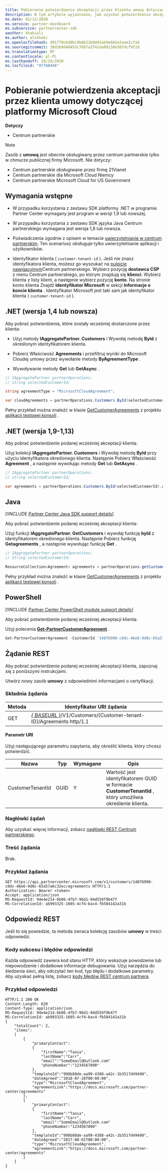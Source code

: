 ```yaml
---
title: Pobieranie potwierdzenia akceptacji przez klienta umowy dotyczącej platformy Microsoft Cloud
description: W tym artykule wyjaśniono, jak uzyskać potwierdzenie akceptacji przez klienta umowy Microsoft Cloud.
ms.date: 02/12/2020
ms.service: partner-dashboard
ms.subservice: partnercenter-sdk
aauthor: khakiali
ms.author: alikhaki
ms.openlocfilehash: d91f70cbd8bc9b8622b8d41ab9e601e2aee2cfab
ms.sourcegitcommit: 30d1b9d48453c7697a2f42ee09138e507dcf9f2d
ms.translationtype: MT
ms.contentlocale: pl-PL
ms.lasthandoff: 10/19/2020
ms.locfileid: "97768446"
---
```

# <a name="get-confirmation-of-customer-acceptance-of-microsoft-cloud-agreement"></a>Pobieranie potwierdzenia akceptacji przez klienta umowy dotyczącej platformy Microsoft Cloud

**Dotyczy**

- Centrum partnerskie

> [!NOTE]
> Zasób z **umową** jest obecnie obsługiwany przez centrum partnerskie tylko w chmurze publicznej firmy Microsoft. Nie dotyczy:
>
> - Centrum partnerskie obsługiwane przez firmę 21Vianet
> - Centrum partnerskie dla Microsoft Cloud Niemcy
> - Centrum partnerskie Microsoft Cloud for US Government

## <a name="prerequisites"></a>Wymagania wstępne

- W przypadku korzystania z zestawu SDK platformy .NET w programie Partner Center wymagany jest program w wersji 1,9 lub nowszej.

- W przypadku korzystania z zestawu SDK języka Java Centrum partnerskiego wymagana jest wersja 1,8 lub nowsza.

- Poświadczenia zgodnie z opisem w temacie [uwierzytelnianie w centrum partnerskim](./partner-center-authentication.md). Ten scenariusz obsługuje tylko uwierzytelnianie aplikacji i użytkowników.

- Identyfikator klienta ( `customer-tenant-id` ). Jeśli nie znasz identyfikatora klienta, możesz go wyszukać na [pulpicie nawigacyjnym](https://partner.microsoft.com/dashboard)Centrum partnerskiego. Wybierz pozycję **dostawca CSP** z menu Centrum partnerskiego, po którym znajdują się **klienci**. Wybierz klienta z listy klient, a następnie wybierz pozycję **konto**. Na stronie konto klienta Znajdź **Identyfikator Microsoft** w sekcji **Informacje o koncie klienta** . Identyfikator Microsoft jest taki sam jak identyfikator klienta ( `customer-tenant-id` ).

## <a name="net-version-14-or-newer"></a>.NET (wersja 1,4 lub nowsza)

Aby pobrać potwierdzenia, które zostały wcześniej dostarczone przez klienta:

- Użyj metody **IAggregatePartner. Customers** i Wywołaj metodę **ById** z określonym identyfikatorem klienta.

- Pobierz Właściwość **Agreements** i przefiltruj wyniki do Microsoft Cloudej umowy przez wywołanie metody **ByAgreementType** .

- Wywoływanie metody **Get** lub **GetAsync** .

```csharp
// IAggregatePartner partnerOperations;
// string selectedCustomerId;

string agreementType = "MicrosoftCloudAgreement";

var cloudAgreements = partnerOperations.Customers.ById(selectedCustomerId).Agreements.ByAgreementType(agreementType).Get();
```

Pełny przykład można znaleźć w klasie [GetCustomerAgreements](https://github.com/PartnerCenterSamples/Partner-Center-SDK-Samples/blob/master/Source/Partner%20Center%20SDK%20Samples/Agreements/GetCustomerAgreements.cs) z projektu [aplikacji testowej konsoli](https://github.com/PartnerCenterSamples/Partner-Center-SDK-Samples) .

## <a name="net-version-19---113"></a>.NET (wersja 1,9-1,13)

Aby pobrać potwierdzenie podanej wcześniej akceptacji klienta:

Użyj kolekcji **IAggregatePartner. Customers** i Wywołaj metodę **ById** przy użyciu identyfikatora określonego klienta. Następnie Pobierz Właściwość **Agreement** , a następnie wywołując metody **Get** lub **GetAsync** .

```csharp
// IAggregatePartner partnerOperations;
// string selectedCustomerId;

var agreements = partnerOperations.Customers.ById(selectedCustomerId).Agreements.Get();
```

## <a name="java"></a>Java

[!INCLUDE [Partner Center Java SDK support details](../includes/java-sdk-support.md)]

Aby pobrać potwierdzenie podanej wcześniej akceptacji klienta:

Użyj funkcji **IAggregatePartner. GetCustomers** i wywołaj funkcję **byId** z identyfikatorem określonego klienta. Następnie Pobierz funkcję **Getagreements** , a następnie wywołując funkcję **Get** .

```java
// IAggregatePartner partnerOperations;
// String selectedCustomerId;

ResourceCollection<Agreement> agreements = partnerOperations.getCustomers().byId(selectedCustomerId).getAgreements().get();
```

Pełny przykład można znaleźć w klasie [GetCustomerAgreements](https://github.com/microsoft/Partner-Center-Java-Samples/blob/master/sdk/src/main/java/com/microsoft/store/partnercenter/samples/agreements/GetCustomerAgreements.java) z projektu [aplikacji testowej konsoli](https://github.com/Microsoft/Partner-Center-Java-Samples) .

## <a name="powershell"></a>PowerShell

[!INCLUDE [Partner Center PowerShell module support details](../includes/powershell-module-support.md)]

Aby pobrać potwierdzenie podanej wcześniej akceptacji klienta:

Użyj polecenia [**Get-PartnerCustomerAgreement**](/powershell/module/partnercenter/get-partnercustomeragreement) .

```powershell
Get-PartnerCustomerAgreement -CustomerId '14876998-c0dc-46e6-9d0c-65a57a6c32ec'
```

## <a name="rest-request"></a>Żądanie REST

Aby pobrać potwierdzenie podanej wcześniej akceptacji klienta, zapoznaj się z poniższymi instrukcjami.

Utwórz nowy zasób **umowy** z odpowiednimi informacjami o certyfikacji.

### <a name="request-syntax"></a>Składnia żądania

| Metoda | Identyfikator URI żądania                                                                                      |
|--------|--------------------------------------------------------------------------------------------------|
| GET    | [*\{ BASEURL \}*](partner-center-rest-urls.md)/V1/Customers/{Customer-tenant-ID}/Agreements http/1.1 |

#### <a name="uri-parameter"></a>Parametr URI

Użyj następującego parametru zapytania, aby określić klienta, który chcesz potwierdzić.

| Nazwa             | Typ | Wymagane | Opis                                                                               |
|------------------|------|----------|-------------------------------------------------------------------------------------------|
| CustomerTenantId | GUID | Y        | Wartość jest identyfikatorem GUID w formacie **CustomerTenantId** , który umożliwia określenie klienta. |

### <a name="request-headers"></a>Nagłówki żądań

Aby uzyskać więcej informacji, zobacz [nagłówki REST Centrum partnerskiego](headers.md).

### <a name="request-body"></a>Treść żądania

Brak.

### <a name="request-example"></a>Przykład żądania

```http
GET https://api.partnercenter.microsoft.com/v1/customers/14876998-c0dc-46e6-9d0c-65a57a6c32ec/agreements HTTP/1.1
Authorization: Bearer <token>
Accept: application/json
MS-RequestId: 94e4e214-6b06-4fb7-96d1-94d559f9b47f
MS-CorrelationId: ab993325-1605-4cf4-bac4-fb584142a31b
```

## <a name="rest-response"></a>Odpowiedź REST

Jeśli to się powiedzie, ta metoda zwraca kolekcję zasobów **umowy** w treści odpowiedzi.

### <a name="response-success-and-error-codes"></a>Kody sukcesu i błędów odpowiedzi

Każda odpowiedź zawiera kod stanu HTTP, który wskazuje powodzenie lub niepowodzenie i dodatkowe informacje debugowania. Użyj narzędzia do śledzenia sieci, aby odczytać ten kod, typ błędu i dodatkowe parametry. Aby uzyskać pełną listę, zobacz [kody błędów REST centrum partnera](error-codes.md).

### <a name="response-example"></a>Przykład odpowiedzi

```http
HTTP/1.1 200 OK
Content-Length: 620
Content-Type: application/json
MS-RequestId: 94e4e214-6b06-4fb7-96d1-94d559f9b47f
MS-CorrelationId: ab993325-1605-4cf4-bac4-fb584142a31b
{
    "totalCount": 2,
    "items":
    [
        {
            "primaryContact":
            {
                "firstName":"Tania",
                "lastName":"Carr",
                "email":"SomeEmail@Outlook.com"
                "phoneNumber":"1234567890"
            },
            "templateId":"998b88de-aa99-4388-a42c-1b3517d49490",
            "dateAgreed":"2018-07-28T00:00:00",
            "type":"MicrosoftCloudAgreement",
            "agreementLink":"https://docs.microsoft.com/partner-center/agreements"
        },
        {
            "primaryContact":
            {
                "firstName":"Tania",
                "lastName":"Carr",
                "email":"SomeEmail@Outlook.com"
                "phoneNumber:"1234567890"
            },
            "templateId":"998b88de-aa99-4388-a42c-1b3517d49490",
            "dateAgreed":"2017-08-01T00:00:00",
            "type":"MicrosoftCloudAgreement",
            "agreementLink":"https://docs.microsoft.com/partner-center/agreements"
        }
    ]
}
```

